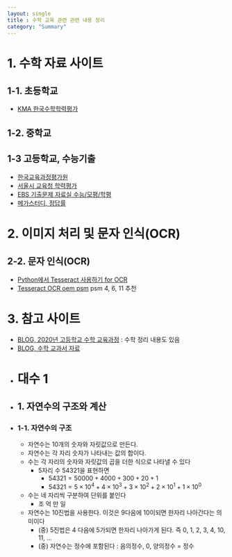 ```yaml
---
layout: single
title : 수학 교육 관련 관련 내용 정리
category: "Summary"
---
```


# 1. 수학 자료 사이트

## 1-1. 초등학교
* [KMA 한국수학학력평가](https://www.kma-e.com/data/after_problem.aspx?Hd_param=hp060011)  

## 1-2. 중학교

## 1-3 고등학교, 수능기출
* [한국교육과정평가원](https://www.suneung.re.kr/boardCnts/list.do?boardID=1500234&m=0403&s=suneung)  
* [서울시 교육청 학력평가](http://www.sen.go.kr/web/services/bbs/bbsList.action?bbsBean.bbsCd=105)  
* [EBS 기출문제 자료실 수능/모평/학평](https://www.ebsi.co.kr/ebs/xip/xipc/previousPaperList.ebs?targetCd=D300)  
* [메가스터디, 정답률](https://www.megastudy.net/Entinfo/pda/main.asp?selTabNo=1&mOne=mo6&mTwo=1)  


# 2. 이미지 처리 및 문자 인식(OCR)
## 2-2. 문자 인식(OCR)
* [Python에서 Tesseract 사용하기 for OCR](https://junyoung-jamong.github.io/computer/vision,/ocr/2019/01/30/Python%EC%97%90%EC%84%9C-Tesseract%EB%A5%BC-%EC%9D%B4%EC%9A%A9%ED%95%B4-OCR-%EC%88%98%ED%96%89%ED%95%98%EA%B8%B0.html)  
* [Tesseract OCR oem psm](https://blog.naver.com/cbs3455/222242853850)  psm 4, 6, 11 추천  

# 3. 참고 사이트
* [BLOG, 2020년 고등학교 수학 교육과정](https://blog.naver.com/time_series/222191360313)  : 수학 정리 내용도 있음  
* [BLOG, 수학 교과서 자료](https://m-schoolbooks.tistory.com/)  



- # 대수 1
- ## 1. 자연수의 구조와 계산
- ### 1-1. 자연수의 구조
  - 자연수는 10개의 숫자와 자릿값으로 만든다.
  - 자연수는 각 자리 숫자가 나타내는 값의 합이다.
  - 수는 각 자리의 숫자와 자릿값의 곱을 더한 식으로 나타낼 수 있다
    - 5자리 수 54321을 표현하면
      - $54321=50000+4000+300+20+1$
      - $54321=5\times10^{4}+4\times10^{3}+3\times10^{2}+2\times10^{1}+1\times10^{0}$
  - 수는 네 자리씩 구분하여 단위를 붙인다
    - 조 억 만 일
  - 자연수는 10진법을 사용한다. 이것은 9다음에 10이되면 한자리 나아간다는 의미이다
    - (중) 5진법은 4 다음에 5가되면 한자리 나아가게 된다. 즉 0, 1, 2, 3, 4, 10, 11, ...
    - (중) 자연수는 정수에 포함된다 :  음의정수, 0, 양의정수 = 정수
